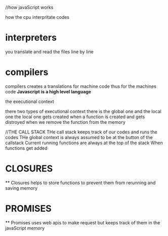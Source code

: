 //how javaScript works

how the cpu interpritate codes

# interpreters

you translate and read the files line by line

# compilers

compilers creates a translations for machine code
thus for the machines code
**Javascript is a high level language**

the executional context

there two types of executional context
there is the global one and the local one
the local one gets created when a function is created
and gets distroyed when we remove the function from the memory

//THE CALL STACK
THe call stack keeps track of our codes and runs the codes
THe global context is always assumed to be at the button of the callstack
Current running functions are always at the top of the stack
When functions get added

# CLOSURES

\*\*
Closures helps to store functions to prevent them from rerunning and saving memory

# PROMISES

\*\*
Promises uses web apis to make request but keeps track of them in the javaScript memory
